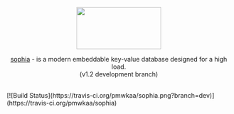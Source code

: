 
<p align="center">
	<a href="http://sphia.org"><img src="http://sphia.org/logo.png" width="190px" height="95px" /></a>
</p>
<p align="center">
	<a href="http://sphia.org">sophia</a> - is a modern embeddable key-value database
	designed for a high load.
	<br>
	(v1.2 development branch)<br>
</p>
<br>
[![Build Status](https://travis-ci.org/pmwkaa/sophia.png?branch=dev)](https://travis-ci.org/pmwkaa/sophia)
